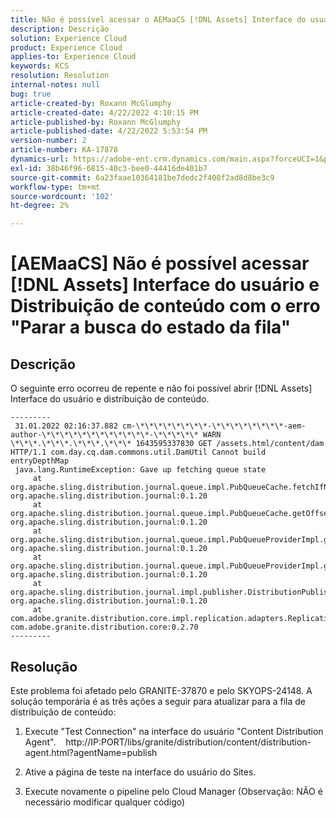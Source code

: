 ```yaml
---
title: Não é possível acessar o AEMaaCS [!DNL Assets] Interface do usuário e Distribuição de conteúdo com o erro "Parar a busca do estado da fila"
description: Descrição
solution: Experience Cloud
product: Experience Cloud
applies-to: Experience Cloud
keywords: KCS
resolution: Resolution
internal-notes: null
bug: true
article-created-by: Roxann McGlumphy
article-created-date: 4/22/2022 4:10:15 PM
article-published-by: Roxann McGlumphy
article-published-date: 4/22/2022 5:53:54 PM
version-number: 2
article-number: KA-17878
dynamics-url: https://adobe-ent.crm.dynamics.com/main.aspx?forceUCI=1&pagetype=entityrecord&etn=knowledgearticle&id=bd9c70ac-56c2-ec11-983e-0022480abde0
exl-id: 38b46f96-6815-40c3-bee0-44416de401b7
source-git-commit: 6a23faae10364181be7dedc2f408f2ad8d8be3c9
workflow-type: tm+mt
source-wordcount: '102'
ht-degree: 2%

---
```


# [AEMaaCS] Não é possível acessar [!DNL Assets] Interface do usuário e Distribuição de conteúdo com o erro &quot;Parar a busca do estado da fila&quot;

## Descrição


O seguinte erro ocorreu de repente e não foi possível abrir [!DNL Assets] Interface do usuário e distribuição de conteúdo.

```
---------
 31.01.2022 02:16:37.882 cm-\*\*\*\*\*\*\*\*-\*\*\*\*\*\*\*\*-aem-author-\*\*\*\*\*\*\*\*\*\*\*\*-\*\*\*\*\* WARN \*\*\*.\*\*\*.\*\*\*.\*\*\* 1643595337830 GET /assets.html/content/dam HTTP/1.1 com.day.cq.dam.commons.util.DamUtil Cannot build entryDepthMap
 java.lang.RuntimeException: Gave up fetching queue state
     at org.apache.sling.distribution.journal.queue.impl.PubQueueCache.fetchIfNeeded(PubQueueCache.java:155) org.apache.sling.distribution.journal:0.1.20
     at org.apache.sling.distribution.journal.queue.impl.PubQueueCache.getOffsetQueue(PubQueueCache.java:117) org.apache.sling.distribution.journal:0.1.20
     at org.apache.sling.distribution.journal.queue.impl.PubQueueProviderImpl.getOffsetQueue(PubQueueProviderImpl.java:198) org.apache.sling.distribution.journal:0.1.20
     at org.apache.sling.distribution.journal.queue.impl.PubQueueProviderImpl.getQueue(PubQueueProviderImpl.java:173) org.apache.sling.distribution.journal:0.1.20
     at org.apache.sling.distribution.journal.impl.publisher.DistributionPublisher.getQueue(DistributionPublisher.java:226) org.apache.sling.distribution.journal:0.1.20
     at com.adobe.granite.distribution.core.impl.replication.adapters.ReplicationAgent.getQueue(ReplicationAgent.java:179) com.adobe.granite.distribution.core:0.2.70
---------
```

## Resolução


Este problema foi afetado pelo GRANITE-37870 e pelo SKYOPS-24148.
A solução temporária é as três ações a seguir para atualizar para a fila de distribuição de conteúdo:

1. Execute &quot;Test Connection&quot; na interface do usuário &quot;Content Distribution Agent&quot;.
   http://IP:PORT/libs/granite/distribution/content/distribution-agent.html?agentName=publish

2. Ative a página de teste na interface do usuário do Sites.

3. Execute novamente o pipeline pelo Cloud Manager (Observação: NÃO é necessário modificar qualquer código)
